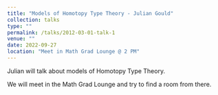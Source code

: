 ```yaml
---
title: "Models of Homotopy Type Theory - Julian Gould"
collection: talks
type: ""
permalink: /talks/2012-03-01-talk-1
venue: ""
date: 2022-09-27
location: "Meet in Math Grad Lounge @ 2 PM"
---
```


Julian will talk about models of Homotopy Type Theory.

We will meet in the Math Grad Lounge and try to find a room from there.

